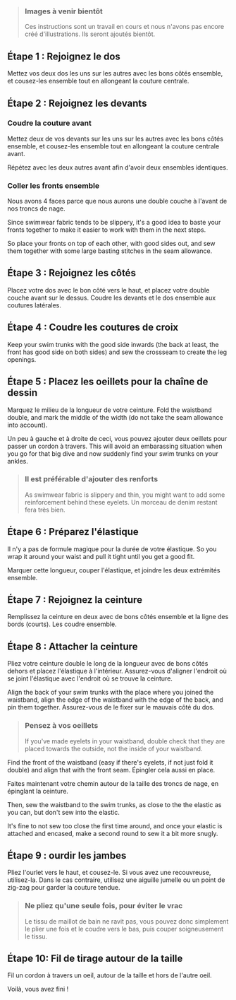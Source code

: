 > ### Images à venir bientôt
>
> Ces instructions sont un travail en cours et nous n'avons pas encore créé d'illustrations. Ils seront ajoutés bientôt.

## Étape 1 : Rejoignez le dos

Mettez vos deux dos les uns sur les autres avec les bons côtés ensemble, et cousez-les ensemble tout en allongeant la couture centrale.

## Étape 2 : Rejoignez les devants

### Coudre la couture avant

Mettez deux de vos devants sur les uns sur les autres avec les bons côtés ensemble, et cousez-les ensemble tout en allongeant la couture centrale avant.

Répétez avec les deux autres avant afin d'avoir deux ensembles identiques.

### Coller les fronts ensemble

Nous avons 4 faces parce que nous aurons une double couche à l'avant de nos troncs de nage.

Since swimwear fabric tends to be slippery, it's a good idea to baste your fronts together to make it easier to work with them in the next steps.

So place your fronts on top of each other, with good sides out, and sew them together with some large basting stitches in the seam allowance.

## Étape 3 : Rejoignez les côtés

Placez votre dos avec le bon côté vers le haut, et placez votre double couche avant sur le dessus. Coudre les devants et le dos ensemble aux coutures latérales.

## Étape 4 : Coudre les coutures de croix

Keep your swim trunks with the good side inwards (the back at least, the front has good side on both sides) and sew the crossseam to create the leg openings.

## Étape 5 : Placez les oeillets pour la chaîne de dessin

Marquez le milieu de la longueur de votre ceinture. Fold the waistband double, and mark the middle of the width (do not take the seam allowance into account).

Un peu à gauche et à droite de ceci, vous pouvez ajouter deux oeillets pour passer un cordon à travers. This will avoid an embarassing situation when you go for that big dive and now suddenly find your swim trunks on your ankles.

> ### Il est préférable d'ajouter des renforts
>
> As swimwear fabric is slippery and thin, you might want to add some reinforcement behind these eyelets. Un morceau de denim restant fera très bien.

## Étape 6 : Préparez l'élastique

Il n'y a pas de formule magique pour la durée de votre élastique. So you wrap it around your waist and pull it tight until you get a good fit.

Marquer cette longueur, couper l'élastique, et joindre les deux extrémités ensemble.

## Étape 7 : Rejoignez la ceinture

Remplissez la ceinture en deux avec de bons côtés ensemble et la ligne des bords (courts). Les coudre ensemble.

## Étape 8 : Attacher la ceinture

Pliez votre ceinture double le long de la longueur avec de bons côtés dehors et placez l'élastique à l'intérieur. Assurez-vous d'aligner l'endroit où se joint l'élastique avec l'endroit où se trouve la ceinture.

Align the back of your swim trunks with the place where you joined the waistband, align the edge of the waistband with the edge of the back, and pin them together. Assurez-vous de le fixer sur le mauvais côté du dos.

> ### Pensez à vos oeillets
>
> If you've made eyelets in your waistband, double check that they are placed towards the outside, not the inside of your waistband.

Find the front of the waistband (easy if there's eyelets, if not just fold it double) and align that with the front seam. Épingler cela aussi en place.

Faites maintenant votre chemin autour de la taille des troncs de nage, en épinglant la ceinture.

Then, sew the waistband to the swim trunks, as close to the the elastic as you can, but don't sew into the elastic.

It's fine to not sew too close the first time around, and once your elastic is attached and encased, make a second round to sew it a bit more snugly.

## Étape 9 : ourdir les jambes

Pliez l'ourlet vers le haut, et cousez-le. Si vous avez une recouvreuse, utilisez-la. Dans le cas contraire, utilisez une aiguille jumelle ou un point de zig-zag pour garder la couture tendue.

> ### Ne pliez qu'une seule fois, pour éviter le vrac
>
> Le tissu de maillot de bain ne ravit pas, vous pouvez donc simplement le plier une fois et le coudre vers le bas, puis couper soigneusement le tissu.

## Étape 10: Fil de tirage autour de la taille

Fil un cordon à travers un oeil, autour de la taille et hors de l'autre oeil.

Voilà, vous avez fini !
